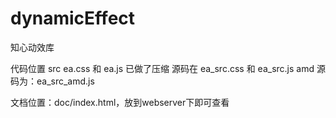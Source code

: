 # dynamicEffect
知心动效库

代码位置 src
ea.css 和 ea.js 已做了压缩
源码在 ea_src.css 和 ea_src.js
amd 源码为：ea_src_amd.js

文档位置：doc/index.html，放到webserver下即可查看
